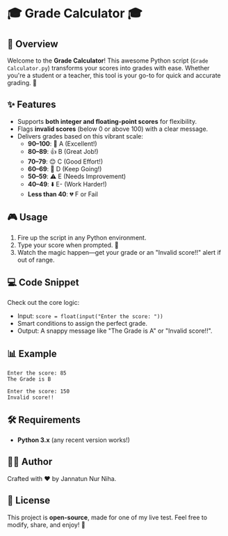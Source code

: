 # 🎓 Grade Calculator 🎓

## 🚀 Overview
Welcome to the **Grade Calculator**! This awesome Python script (`Grade Calculator.py`) transforms your scores into grades with ease. Whether you're a student or a teacher, this tool is your go-to for quick and accurate grading. 🌟


## ✨ Features
- Supports **both integer and floating-point scores** for flexibility.
- Flags **invalid scores** (below 0 or above 100) with a clear message.
- Delivers grades based on this vibrant scale:
  - **90–100**: 🎉 A (Excellent!)
  - **80–89**: 👍 B (Great Job!)
  - **70–79**: 😊 C (Good Effort!)
  - **60–69**: 🐢 D (Keep Going!)
  - **50–59**: ⚠️ E (Needs Improvement)
  - **40–49**: ⬇️ E- (Work Harder!)
  - **Less than 40**: 💔 F or Fail

## 🎮 Usage
1. Fire up the script in any Python environment.
2. Type your score when prompted. 🎯
3. Watch the magic happen—get your grade or an "Invalid score!!" alert if out of range.

## 💻 Code Snippet
Check out the core logic:
- Input: `score = float(input("Enter the score: "))`
- Smart conditions to assign the perfect grade.
- Output: A snappy message like "The Grade is A" or "Invalid score!!".

## 📊 Example
```
Enter the score: 85
The Grade is B
```
```
Enter the score: 150
Invalid score!!
```

## 🛠️ Requirements
- **Python 3.x** (any recent version works!)

## 👨‍💻 Author
Crafted with ❤️ by Jannatun Nur Niha.

## 📜 License
This project is **open-source**, made for one of my live test. Feel free to modify, share, and enjoy! 🎁
